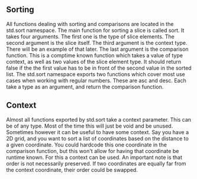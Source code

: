 ## Sorting

All functions dealing with sorting and comparisons are located in the std.sort namespace. The
main function for sorting a slice is called sort. It takes four arguments. The first one is the
type of slice elements. The second argument is the slice itself. The third argument is the context
type. There will be an example of that later. The last argument is the comparison function. This is
a comptime known function which takes a value of type context, as well as two values of the slice
element type. It should return false if the the first value has to be in front of the second value
in the sorted list. The std.sort namespace exports two functions which cover most use cases when
working with regular numbers. These are asc and desc. Each take a type as an argument, and return
the comparison function.

<!-- MARKDOWN-AUTO-DOCS:START (CODE:src=./sorting.zig) -->
<!-- MARKDOWN-AUTO-DOCS:END -->

## Context

Almost all functions exported by std.sort take a context parameter. This can be of any type. Most
of the time this will just be void and be unused. Sometimes however it can be useful to have some
context. Say you have a 2D grid, and you want to sort a list of coordinates based on the distance
to a given coordinate. You could hardcode this one coordinate in the comparison function, but this
won't allow for having that coordinate be runtime known. For this a context can be used. An
important note is that order is not necessarily preserved. If two coordinates are equally far from
the context coordinate, their order could be swapped.
